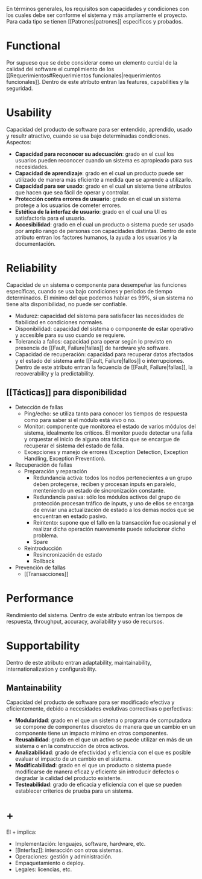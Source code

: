 En términos generales, los requisitos son capacidades y condiciones con los cuales debe ser conforme el sistema y más ampliamente el proyecto. Para cada tipo se tienen [[Patrones|patrones]] especificos y probados.

# Functional
Por supueso que se debe considerar como un elemento curcial de la calidad del software el cumplimiento de los [[Requerimientos#Requerimientos funcionales|requerimientos funcionales]]. Dentro de este atributo entran las features, capabilities y la seguridad.

# Usability
Capacidad del producto de software para ser entendido, aprendido, usado y resultr atractivo, cuando se usa bajo determinadas condiciones. Aspectos:
- **Capacidad para reconocer su adecuación**: grado en el cual los usuarios pueden reconocer cuando un sistema es apropieado para sus necesidades.
- **Capacidad de aprendizaje**: grado en el cual un producto puede ser utilizado de manera más eficiente a medida que se aprende a utilizarlo.
- **Capacidad para ser usado**: grado en el cual un sistema tiene atributos que hacen que sea fácil de operar y controlar.
- **Protección contra errores de usuario**: grado en el cual un sistema protege a los usuarios de cometer errores.
- **Estética de la interfaz de usuario**: grado en el cual una UI es satisfactoria para el usuario.
- **Accesibilidad**: grado en el cual un producto o sistema puede ser usado por amplio rango de personas con capacidades distintas.
Dentro de este atributo entran los factores humanos, la ayuda a los usuarios y la documentación.

# Reliability
Capacidad de un sistema o componente para desempeñar las funciones específicas, cuando se usa bajo condiciones y períodos de tiempo determinados. El mínimo del que podemos hablar es 99%, si un sistema no tiene alta disponibilidad, no puede ser confiable.
- Madurez: capacidad del sistema para satisfacer las necesidades de fiabilidad en condiciones normales.
- Disponibilidad: capacidad del sistema o componente de estar operativo y accesible para su uso cuando se requiere.
- Tolerancia a fallos: capacidad para operar según lo previsto en presencia de [[Fault, Failure|fallas]] de hardware y/o software.
- Capacidad de recuperación: capacidad para recuperar datos afectados y el estado del sistema ante [[Fault, Failure|fallos]] o interrupciones.
Dentro de este atributo entran la fecuencia de [[Fault, Failure|fallas]], la recoverability y la predictability.

## [[Tácticas]] para disponibilidad
- Detección de fallas
	- Ping/echo: se utiliza tanto para conocer los tiempos de respuesta como para saber si el módulo está vivo o no.
	- Monitor: componente que monitorea el estado de varios módulos del sistema, idealmente los críticos. El monitor puede detectar una falla y orquestar el inicio de alguna otra táctica que se encargue de recuperar el sistema del estado de falla.
	- Excepciones y manejo de errores (Exception Detection, Exception Handling, Exception Prevention).
- Recuperación de fallas
	- Preparación y reparación
		- Redundancia activa: todos los nodos pertenecientes a un grupo deben protegerse, reciben y procesan inputs en paralelo, menteniendo un estado de sincronización constante.
		- Redundancia pasiva: sólo los módulos activos del grupo de protección procesan tráfico de inputs, y uno de ellos se encarga de enviar una actualización de estado a los demas nodos que se encuentran en estado pasivo.
		- Reintento: supone que el fallo en la transacción fue ocasional y el realizar dicha operación nuevamente puede solucionar dicho problema.
		- Spare
	- Reintroducción
		- Resincronización de estado
		- Rollback
- Prevención de fallas
	- [[Transacciones]]

# Performance
Rendimiento del sistema. Dentro de este atributo entran los tiempos de respuesta, throughput, accuracy, availability y uso de recursos.

# Supportability
Dentro de este atributo entran adaptability, maintainability, internationalization y configurability.

## Mantainability
Capacidad del producto de software para ser modificado efectiva y eficientemente, debido a necesidades evolutivas correctivas o perfectivas: 
- **Modularidad**: grado en el que un sistema o programa de computadora se compone de componentes discretos de manera que un cambio en un componente tiene un impacto mínimo en otros componentes.
- **Reusabilidad**: grado en el que un activo se puede utilizar en más de un sistema o en la construcción de otros activos.
- **Analizabilidad**: grado de efectividad y eficiencia con el que es posible evaluar el impacto de un cambio en el sistema.
- **Modificabilidad**: grado en el que un producto o sistema puede modificarse de manera eficaz y eficiente sin introducir defectos o degradar la calidad del producto existente.
- **Testeabilidad**: grado de eficacia y eficiencia con el que se pueden establecer criterios de prueba para un sistema.

# +
El + implica:
- Implementación: lenguajes, software, hardware, etc.
- [[Interfaz]]: interacción con otros sistemas.
- Operaciones: gestión y administración.
- Empaquetamiento o deploy.
- Legales: licencias, etc.